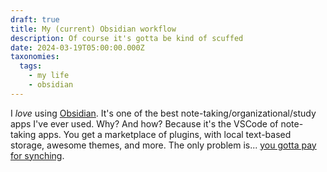 ```yaml
---
draft: true
title: My (current) Obsidian workflow
description: Of course it's gotta be kind of scuffed
date: 2024-03-19T05:00:00.000Z
taxonomies:
  tags:
    - my life
    - obsidian
---
```


I *love* using [Obsidian](https://obsidian.md). It's one of the best note-taking/organizational/study apps I've ever used. Why? And how? Because it's the VSCode of note-taking apps. You get a marketplace of plugins, with local text-based storage, awesome themes, and more. The only problem is... [you gotta pay for synching](https://obsidian.md/sync). 
